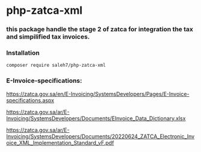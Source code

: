 # php-zatca-xml

### this package handle the stage 2 of zatca for integration the tax and simpilified tax invoices.

### Installation

```sh
composer require saleh7/php-zatca-xml
```

### E-Invoice-specifications:

https://zatca.gov.sa/en/E-Invoicing/SystemsDevelopers/Pages/E-Invoice-specifications.aspx

https://zatca.gov.sa/ar/E-Invoicing/SystemsDevelopers/Documents/EInvoice_Data_Dictionary.xlsx

https://zatca.gov.sa/ar/E-Invoicing/SystemsDevelopers/Documents/20220624_ZATCA_Electronic_Invoice_XML_Implementation_Standard_vF.pdf
